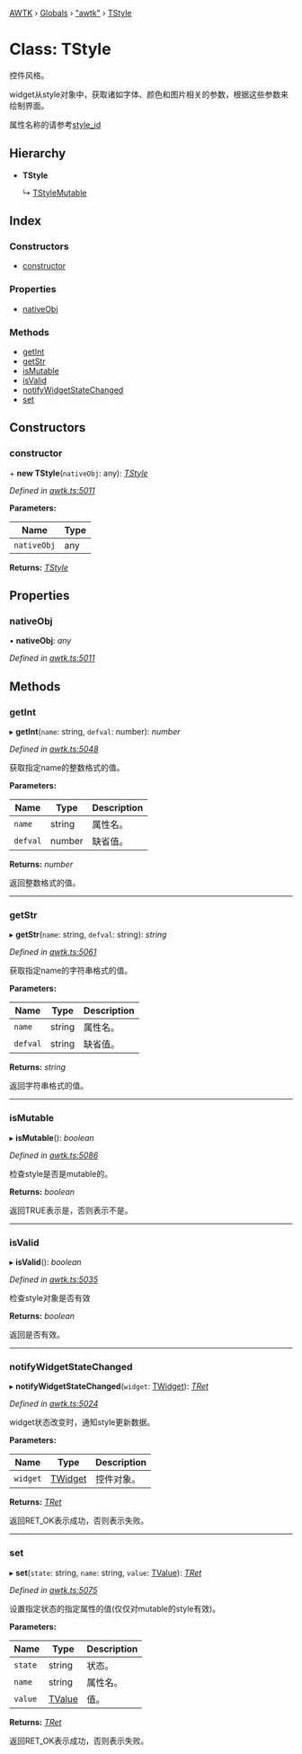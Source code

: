 [AWTK](../README.md) › [Globals](../globals.md) › ["awtk"](../modules/_awtk_.md) › [TStyle](_awtk_.tstyle.md)

# Class: TStyle

控件风格。

widget从style对象中，获取诸如字体、颜色和图片相关的参数，根据这些参数来绘制界面。

属性名称的请参考[style\_id](style_id_t.md)

## Hierarchy

* **TStyle**

  ↳ [TStyleMutable](_awtk_.tstylemutable.md)

## Index

### Constructors

* [constructor](_awtk_.tstyle.md#constructor)

### Properties

* [nativeObj](_awtk_.tstyle.md#nativeobj)

### Methods

* [getInt](_awtk_.tstyle.md#getint)
* [getStr](_awtk_.tstyle.md#getstr)
* [isMutable](_awtk_.tstyle.md#ismutable)
* [isValid](_awtk_.tstyle.md#isvalid)
* [notifyWidgetStateChanged](_awtk_.tstyle.md#notifywidgetstatechanged)
* [set](_awtk_.tstyle.md#set)

## Constructors

###  constructor

\+ **new TStyle**(`nativeObj`: any): *[TStyle](_awtk_.tstyle.md)*

*Defined in [awtk.ts:5011](https://github.com/zlgopen/awtk-binding/blob/d723364/tools/code_gen/js/output/awtk.ts#L5011)*

**Parameters:**

Name | Type |
------ | ------ |
`nativeObj` | any |

**Returns:** *[TStyle](_awtk_.tstyle.md)*

## Properties

###  nativeObj

• **nativeObj**: *any*

*Defined in [awtk.ts:5011](https://github.com/zlgopen/awtk-binding/blob/d723364/tools/code_gen/js/output/awtk.ts#L5011)*

## Methods

###  getInt

▸ **getInt**(`name`: string, `defval`: number): *number*

*Defined in [awtk.ts:5048](https://github.com/zlgopen/awtk-binding/blob/d723364/tools/code_gen/js/output/awtk.ts#L5048)*

获取指定name的整数格式的值。

**Parameters:**

Name | Type | Description |
------ | ------ | ------ |
`name` | string | 属性名。 |
`defval` | number | 缺省值。  |

**Returns:** *number*

返回整数格式的值。

___

###  getStr

▸ **getStr**(`name`: string, `defval`: string): *string*

*Defined in [awtk.ts:5061](https://github.com/zlgopen/awtk-binding/blob/d723364/tools/code_gen/js/output/awtk.ts#L5061)*

获取指定name的字符串格式的值。

**Parameters:**

Name | Type | Description |
------ | ------ | ------ |
`name` | string | 属性名。 |
`defval` | string | 缺省值。  |

**Returns:** *string*

返回字符串格式的值。

___

###  isMutable

▸ **isMutable**(): *boolean*

*Defined in [awtk.ts:5086](https://github.com/zlgopen/awtk-binding/blob/d723364/tools/code_gen/js/output/awtk.ts#L5086)*

检查style是否是mutable的。

**Returns:** *boolean*

返回TRUE表示是，否则表示不是。

___

###  isValid

▸ **isValid**(): *boolean*

*Defined in [awtk.ts:5035](https://github.com/zlgopen/awtk-binding/blob/d723364/tools/code_gen/js/output/awtk.ts#L5035)*

检查style对象是否有效

**Returns:** *boolean*

返回是否有效。

___

###  notifyWidgetStateChanged

▸ **notifyWidgetStateChanged**(`widget`: [TWidget](_awtk_.twidget.md)): *[TRet](../enums/_awtk_.tret.md)*

*Defined in [awtk.ts:5024](https://github.com/zlgopen/awtk-binding/blob/d723364/tools/code_gen/js/output/awtk.ts#L5024)*

widget状态改变时，通知style更新数据。

**Parameters:**

Name | Type | Description |
------ | ------ | ------ |
`widget` | [TWidget](_awtk_.twidget.md) | 控件对象。  |

**Returns:** *[TRet](../enums/_awtk_.tret.md)*

返回RET_OK表示成功，否则表示失败。

___

###  set

▸ **set**(`state`: string, `name`: string, `value`: [TValue](_awtk_.tvalue.md)): *[TRet](../enums/_awtk_.tret.md)*

*Defined in [awtk.ts:5075](https://github.com/zlgopen/awtk-binding/blob/d723364/tools/code_gen/js/output/awtk.ts#L5075)*

设置指定状态的指定属性的值(仅仅对mutable的style有效)。

**Parameters:**

Name | Type | Description |
------ | ------ | ------ |
`state` | string | 状态。 |
`name` | string | 属性名。 |
`value` | [TValue](_awtk_.tvalue.md) | 值。  |

**Returns:** *[TRet](../enums/_awtk_.tret.md)*

返回RET_OK表示成功，否则表示失败。
